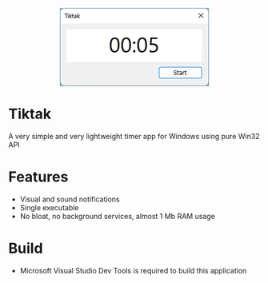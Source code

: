 <p align="center">
  <img height="auto" align="center" src="PreviewMain.png">
</p>

# Tiktak
A very simple and very lightweight timer app for Windows using pure Win32 API

# Features
* Visual and sound notifications
* Single executable
* No bloat, no background services, almost 1 Mb RAM usage

# Build
* Microsoft Visual Studio Dev Tools is required to build this application